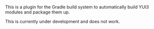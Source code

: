 This is a plugin for the Gradle build system to automatically build YUI3 modules and package them up.

This is currently under development and does not work.
